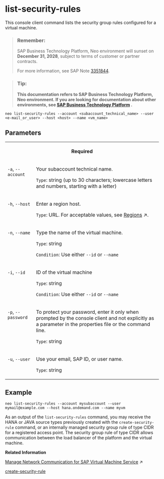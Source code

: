 <!-- loio64ecd69a56e2429b86286bc0e96fb9f2 -->

# list-security-rules

This console client command lists the security group rules configured for a virtual machine.



> ### Remember:  
> SAP Business Technology Platform, Neo environment will sunset on **December 31, 2028**, subject to terms of customer or partner contracts.
> 
> For more information, see SAP Note [3351844](https://me.sap.com/notes/3351844).

> ### Tip:  
> **This documentation refers to SAP Business Technology Platform, Neo environment. If you are looking for documentation about other environments, see [SAP Business Technology Platform](https://help.sap.com/docs/btp/sap-business-technology-platform/sap-business-technology-platform?version=Cloud) .**



```
neo list-security-rules --account <subaccount_technical_name> --user <e-mail_or_user> --host <host> --name <vm_name>
```



## Parameters




<table>
<tr>
<th valign="top" colspan="2">

Required

</th>
</tr>
<tr>
<td valign="top">

`-a`, `--account`

</td>
<td valign="top">

Your subaccount technical name.

`Type`: string \(up to 30 characters; lowercase letters and numbers, starting with a letter\)

</td>
</tr>
<tr>
<td valign="top">

`-h`, `--host`

</td>
<td valign="top">

Enter a region host.

`Type`: URL. For acceptable values, see [Regions](https://help.sap.com/viewer/65de2977205c403bbc107264b8eccf4b/Cloud/en-US/350356d1dc314d3199dca15bd2ab9b0e.html "You can deploy applications in different regions. Each region represents a geographical location (for example, Europe, US East) where applications, data, or services are hosted.") :arrow_upper_right:.

</td>
</tr>
<tr>
<td valign="top">

`-n`, `--name` 

</td>
<td valign="top">

Type the name of the virtual machine.

`Type`: string

`Condition`: Use either `--id` or `--name`

</td>
</tr>
<tr>
<td valign="top">

`-i`, `--id` 

</td>
<td valign="top">

ID of the virtual machine

`Type`: string

`Condition`: Use either `--id` or `--name`

</td>
</tr>
<tr>
<td valign="top">

`-p`, `--password`

</td>
<td valign="top">

To protect your password, enter it only when prompted by the console client and not explicitly as a parameter in the properties file or the command line.

`Type`: string

</td>
</tr>
<tr>
<td valign="top">

`-u`, `--user`

</td>
<td valign="top">

Use your email, SAP ID, or user name.

`Type`: string

</td>
</tr>
</table>



## Example

```
neo list-security-rules --account mysubaccount --user mymail@example.com --host hana.ondemand.com --name myvm
```

As an output of the `list-security-rules` command, you may receive the HANA or JAVA source types previously created with the `create-security-rule` command, or an internally managed security group rule of type CIDR for a registered access point. The security group rule of type CIDR allows communication between the load balancer of the platform and the virtual machine.

**Related Information**  


[Manage Network Communication for SAP Virtual Machine Service](https://help.sap.com/viewer/c746ff81651e4b8fb6efc11146091016/Cloud/en-US/41c987c040f04c7cb6157dcc824a7762.html "You can allow communication with a virtual machine from other systems by managing security group rules in the cockpit or using console client commands. Communication between virtual machines within the same subaccount is available by default.") :arrow_upper_right:

[create-security-rule](create-security-rule-b140be7.md "This console client command creates a security group rule for a virtual machine.")

